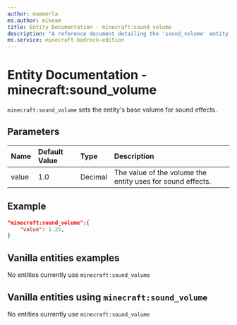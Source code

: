 ```yaml
---
author: mammerla
ms.author: mikeam
title: Entity Documentation - minecraft:sound_volume
description: "A reference document detailing the 'sound_volume' entity component"
ms.service: minecraft-bedrock-edition
---
```


# Entity Documentation -  minecraft:sound_volume

`minecraft:sound_volume` sets the entity's base volume for sound effects.

## Parameters

|Name |Default Value  |Type  |Description  |
|:----------|:----------|:----------|:----------|
|value| 1.0| Decimal| The value of the volume the entity uses for sound effects. |

## Example

```json
"minecraft:sound_volume":{
    "value": 1.25,
}
```

## Vanilla entities examples

No entities currently use `minecraft:sound_volume`

## Vanilla entities using `minecraft:sound_volume`

No entities currently use `minecraft:sound_volume`
